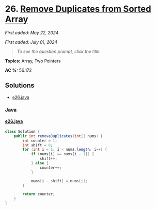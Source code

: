# 26. [Remove Duplicates from Sorted Array](<https://leetcode.com/problems/remove-duplicates-from-sorted-array>)

*First added: May 22, 2024*

*First added: July 01, 2024*


> *To see the question prompt, click the title.*

**Topics:** Array, Two Pointers

**AC %:** 56.172


## Solutions

- [e26.java](<../my-submissions/e26.java>)
### Java
#### [e26.java](<../my-submissions/e26.java>)
```Java
class Solution {
    public int removeDuplicates(int[] nums) {
        int counter = 1;
        int shift = 0;
        for (int i = 1; i < nums.length; i++) {
            if (nums[i] == nums[i - 1]) {
                shift++;
            } else {
                counter++;
            }

            nums[i - shift] = nums[i];
        }

        return counter;
    }
}
```

